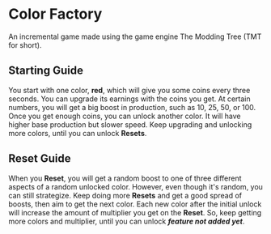 # Color Factory

An incremental game made using the game engine The Modding Tree (TMT for short).

## Starting Guide

You start with one color, **red**, which will give you some coins every three seconds.
You can upgrade its earnings with the coins you get.
At certain numbers, you will get a big boost in production, such as 10, 25, 50, or 100.
Once you get enough coins, you can unlock another color.
It will have higher base production but slower speed.
Keep upgrading and unlocking more colors, until you can unlock **Resets**.

## Reset Guide

When you **Reset**, you will get a random boost to one of three different aspects of a random unlocked color.
However, even though it's random, you can still strategize.
Keep doing more **Resets** and get a good spread of boosts, then aim to get the next color.
Each new color after the initial unlock will increase the amount of multiplier you get on the **Reset**.
So, keep getting more colors and multiplier, until you can unlock ***feature not added yet***.
